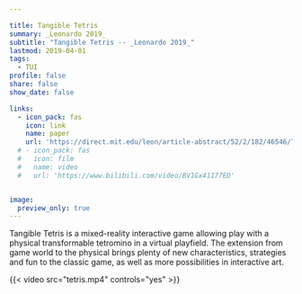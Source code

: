 ```yaml
---

title: Tangible Tetris
summary: _Leonardo 2019_
subtitle: "Tangible Tetris -- _Leonardo 2019_"
lastmod: 2019-04-01
tags:
  - TUI
profile: false
share: false
show_date: false

links:
  - icon_pack: fas
    icon: link
    name: paper
    url: 'https://direct.mit.edu/leon/article-abstract/52/2/182/46546/Tangible-Tetris'
  # - icon_pack: fas
  #   icon: film
  #   name: video
  #   url: 'https://www.bilibili.com/video/BV1Gx41177ED'


image: 
  preview_only: true
---
```

Tangible Tetris is a mixed-reality interactive game allowing play with a physical transformable tetromino in a virtual playfield. The extension from game world to the physical brings plenty of new characteristics, strategies and fun to the classic game, as well as more possibilities in interactive art.

{{< video src="tetris.mp4" controls="yes" >}}